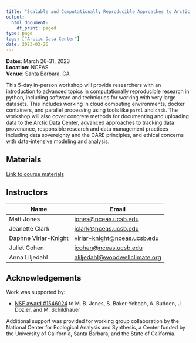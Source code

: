 ```yaml
---
title: "Scalable and Computationally Reproducible Approaches to Arctic Research"
output:
  html_document:
    df_print: paged
type: page
tags: ["Arctic Data Center"]
date: 2023-03-26
---
```




__Dates__: March 26-31, 2023<br>
__Location__: NCEAS <br>
__Venue__: Santa Barbara, CA

This 5-day in-person workshop will provide researchers with an introduction to advanced topics in computationally reproducible research in python, including software and techniques for working with very large datasets. This includes working in cloud computing environments, docker containers, and parallel processing using tools like `parsl` and `dask`. The workshop will also cover concrete methods for documenting and uploading data to the Arctic Data Center, advanced approaches to tracking data provenance, responsible research and data management practices including data sovereignty and the CARE principles, and ethical concerns with data-intensive modeling and analysis.



## Materials

[Link to course materials](https://learning.nceas.ucsb.edu/2023-03-arctic/)


## Instructors

|Name         | Email              |
|-------------|--------------------|
|Matt Jones | jones@nceas.ucsb.edu|
|Jeanette Clark | jclark@nceas.ucsb.edu |
|Daphne Virlar-Knight| virlar-knight@nceas.ucsb.edu |
|Juliet Cohen| jcohen@nceas.ucsb.edu |
|Anna Liljedahl| aliljedahl@woodwellclimate.org |

## Acknowledgements

Work was supported by:

- [NSF award #1546024](http://www.nsf.gov/awardsearch/showAward?AWD_ID=1546024) to M. B. Jones, S. Baker-Yeboah, A. Budden, J. Dozier, and M. Schildhauer

Additional support was provided for working group collaboration by the National Center for Ecological Analysis and Synthesis, a Center funded by the University of California, Santa Barbara, and the State of California.